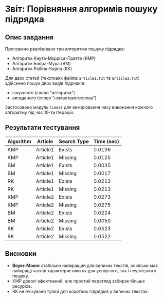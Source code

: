 # Звіт: Порівняння алгоримів пошуку підрядка

## Опис завдання

Програмно реалізовано три алгоритми пошуку підрядка:

* Алгоритм Кнута-Морріса-Пратта (KMP)
* Алгоритм Боєра-Мура (BM)
* Алгоритм Рабіна-Карпа (RK)

Для двох статей (текстових файлів `article1.txt` та `article2.txt`) здійснено пошук двох видів підрядків:

* існуючого (слово "алгоритм")
* вигаданого (слово "немаєтакогослова")

Застосовано модуль `timeit` для вимірювання часу виконання кожного алгоритму під час 10-ти ітерацій.



## Результати тестування


| Algorithm | Article  | Search Type | Time (sec) |
|-----------|----------|-------------|------------|
| KMP       | Article1 | Exists      | 0.0136     |
| KMP       | Article1 | Missing     | 0.0125     |
| BM        | Article1 | Exists      | 0.0035     |
| BM        | Article1 | Missing     | 0.0017     |
| RK        | Article1 | Exists      | 0.0213     |
| RK        | Article1 | Missing     | 0.0213     |
| KMP       | Article2 | Exists      | 0.0273     |
| KMP       | Article2 | Missing     | 0.0275     |
| BM        | Article2 | Exists      | 0.0224     |
| BM        | Article2 | Missing     | 0.0050     |
| RK        | Article2 | Exists      | 0.0523     |
| RK        | Article2 | Missing     | 0.0522     |

## Висновки


* **Boyer-Moore** стабільно найкращий для великих текстів, оскільки має найкращі часові характеристики як для успішного, так і неуспішного пошуку.
* KMP доволі ефективний, але простий перегляд забирає більше ресурсів.
* RK не очікувано тупий для коротких підрядків у великих текстах.
